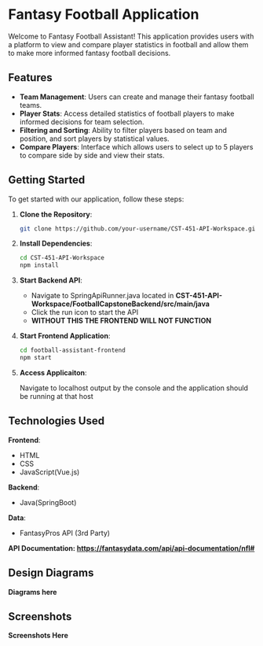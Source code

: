 # Fantasy Football Application

Welcome to Fantasy Football Assistant! This application provides users with a platform to view and compare player statistics in football and allow them to make more informed fantasy football decisions.

## Features

- **Team Management**: Users can create and manage their fantasy football teams.
- **Player Stats**: Access detailed statistics of football players to make informed decisions for team selection.
- **Filtering and Sorting**: Ability to filter players based on team and position, and sort players by statistical values.
- **Compare Players**: Interface which allows users to select up to 5 players to compare side by side and view their stats.

## Getting Started

To get started with our application, follow these steps:

1. **Clone the Repository**: 
   ```bash
   git clone https://github.com/your-username/CST-451-API-Workspace.git
2. **Install Dependencies**:
   ```bash
   cd CST-451-API-Workspace
   npm install
3. **Start Backend API**:
   - Navigate to SpringApiRunner.java located in **CST-451-API-Workspace/FootballCapstoneBackend/src/main/java**
   - Click the run icon to start the API
   - **WITHOUT THIS THE FRONTEND WILL NOT FUNCTION**
4. **Start Frontend Application**:
   ```bash
   cd football-assistant-frontend
   npm start
5. **Access Applicaiton**:

   Navigate to localhost output by the console and the application should be running at that host

## Technologies Used

**Frontend**:
- HTML
- CSS
- JavaScript(Vue.js)

**Backend**:
- Java(SpringBoot)

**Data**:
- FantasyPros API (3rd Party)

**API Documentation: https://fantasydata.com/api/api-documentation/nfl#**

## Design Diagrams 

**Diagrams here**

## Screenshots

**Screenshots Here**



